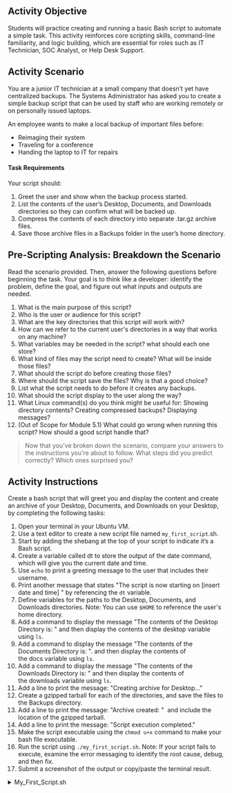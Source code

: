 ## Activity Objective

Students will practice creating and running a basic Bash script to automate a simple task. This activity reinforces core scripting skills, command-line familiarity, and logic building, which are essential for roles such as IT Technician, SOC Analyst, or Help Desk Support.

## Activity Scenario
You are a junior IT technician at a small company that doesn’t yet have centralized backups. The Systems Administrator has asked you to create a simple backup script that can be used by staff who are working remotely or on personally issued laptops.

An employee wants to make a local backup of important files before:
- Reimaging their system
- Traveling for a conference
- Handing the laptop to IT for repairs
  
#### Task Requirements
Your script should:
1. Greet the user and show when the backup process started.
2. List the contents of the user’s Desktop, Documents, and Downloads directories so they can confirm what will be backed up.
3. Compress the contents of each directory into separate .tar.gz archive files.
4. Save those archive files in a Backups folder in the user’s home directory.

## Pre-Scripting Analysis: Breakdown the Scenario
Read the scenario provided. Then, answer the following questions before beginning the task. Your goal is to think like a developer: identify the problem, define the goal, and figure out what inputs and outputs are needed.
1. What is the main purpose of this script?
2. Who is the user or audience for this script?
3. What are the key directories that this script will work with?
4. How can we refer to the current user's directories in a way that works on any machine?
5. What variables may be needed in the script? what should each one store?
6. What kind of files may the script need to create? What will be inside those files?
7. What should the script do before creating those files?
8. Where should the script save the files? Why is that a good choice?
9. List what the script needs to do before it creates any backups.
10. What should the script display to the user along the way?
11. What Linux command(s) do you think might be useful for: Showing directory contents? Creating compressed backups? Displaying messages?
12. (Out of Scope for Module 5.1) What could go wrong when running this script? How should a good script handle that?

> Now that you've broken down the scenario, compare your answers to the instructions you're about to follow. What steps did you predict correctly? Which ones surprised you?

## Activity Instructions
Create a bash script that will greet you and display the content and create an archive of your Desktop, Documents, and Downloads on your Desktop, by completing the following tasks:
1. Open your terminal in your Ubuntu VM.
2. Use a text editor to create a new script file named ```my_first_script```.sh.
3. Start by adding the shebang at the top of your script to indicate it’s a Bash script.
4. Create a variable called dt to store the output of the date command, which will give you the current date and time.
5. Use ```echo``` to print a greeting message to the user that includes their username.
6. Print another message that states "The script is now starting on [insert date and time] " by referencing the ```dt``` variable.
7. Define variables for the paths to the Desktop, Documents, and Downloads directories. Note: You can use ```$HOME``` to reference the user's home directory.
8. Add a command to display the message "The contents of the Desktop Directory is: " and then display the contents of the desktop variable using ```ls```.
9. Add a command to display the message "The contents of the Documents Directory is: ". and then display the contents of the docs variable using ```ls```.
10. Add a command to display the message "The contents of the Downloads Directory is: " and then display the contents of the downloads variable using ```ls```.
11. Add a line to print the message: "Creating archive for Desktop..."
12. Create a gzipped tarball for each of the directories, and save the files to the Backups directory.
13. Add a line to print the message: "Archive created: "  and include the location of the gzipped tarball.
14. Add a line to print the message: "Script execution completed."
15. Make the script executable using the ```chmod u+x``` command to make your bash file executable.
16. Run the script using ```./my_first_script.sh```. Note: If your script fails to execute, examine the error messaging to identify the root cause, debug, and then fix.
17. Submit a screenshot of the output or copy/paste the terminal result.

<details closed>
<summary>My_First_Script.sh</summary>
  
```bash
#!/bin/bash
# This shebang tells the system to run this script using the Bash shell.

# -------------------------------
# Personal Backup Script
# Scenario: You are tasked with creating a script that displays key directory contents
# and backs them up to compressed archives for safekeeping.
# -------------------------------

# Store the current date and time in a variable (for logging or future use)
dt=$(date)

# Greet the current user and note when the script started
echo "Greetings $USER"
echo "The script is now starting on $dt"

# Step 1: Define the paths to common user directories
desktop_dir="$HOME/Desktop/"
documents_dir="$HOME/Documents/"
downloads_dir="$HOME/Downloads/"
backups_dir="$HOME/Backups/"  # Where the backups will be stored

# Step 2: Show the contents of each directory before backing them up
echo "Contents of Desktop:"
ls "$desktop_dir"
echo ""

echo "Contents of Documents:"
ls "$documents_dir"
echo ""

echo "Contents of Downloads:"
ls "$downloads_dir"
echo ""

# Step 3: Create compressed archives of each directory
# The -C flag lets us change into the directory before archiving its contents
# The "." means "archive everything in this directory"

echo "Creating archive for Desktop..."
tar -cvvzf "${backups_dir}Desktop.tar.gz" -C "$desktop_dir" .
echo "Archive created: ${backups_dir}Desktop.tar.gz"
echo ""

echo "Creating archive for Documents..."
tar -cvvzf "${backups_dir}Documents.tar.gz" -C "$documents_dir" .
echo "Archive created: ${backups_dir}Documents.tar.gz"
echo ""

echo "Creating archive for Downloads..."
tar -cvvzf "${backups_dir}Downloads.tar.gz" -C "$downloads_dir" .
echo "Archive created: ${backups_dir}Downloads.tar.gz"
echo ""

# Step 4: Notify that the script has completed
echo "Script execution completed."
```
</details>
